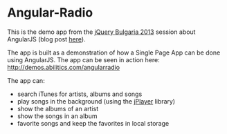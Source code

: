 Angular-Radio
=============

This is the demo app from the [jQuery Bulgaria 2013](http://www.jquerybulgaria.com/jquery2013/) session about AngularJS (blog post [here](http://abilitics.com/Blog)). 

The app is built as a demonstration of how a Single Page App can be done using AngularJS. The app can be seen in action here: http://demos.abilitics.com/angularradio

The app can:
* search iTunes for artists, albums and songs
* play songs in the background (using the [jPlayer](http://jplayer.org/) library)
* show the albums of an artist
* show the songs in an album
* favorite songs and keep the favorites in local storage
